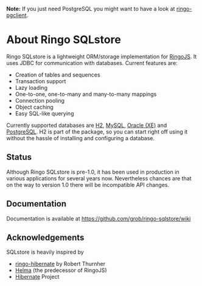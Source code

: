 **Note:** If you just need PostgreSQL you might want to have a look at [ringo-pgclient](https://github.com/grob/ringo-pgclient).

# About Ringo SQLstore

Ringo SQLstore is a lightweight ORM/storage implementation for [RingoJS](https://ringojs.org/). It uses JDBC for communication with databases. Current features are:

* Creation of tables and sequences
* Transaction support
* Lazy loading
* One-to-one, one-to-many and many-to-many mappings
* Connection pooling
* Object caching
* Easy SQL-like querying

Currently supported databases are [H2](https://h2database.com), [MySQL](https://www.mysql.com/), [Oracle (XE)](http://www.oracle.com/technetwork/products/express-edition/overview/index.html) and [PostgreSQL](https://www.postgresql.org/). H2 is part of the package, so you can start right off using it without the hassle of installing and configuring a database.

## Status

Although Ringo SQLstore is pre-1.0, it has been used in production in various applications for several years now. Nevertheless chances are that on the way to version 1.0 there will be incompatible API changes.

## Documentation

Documentation is available at https://github.com/grob/ringo-sqlstore/wiki

## Acknowledgements

SQLstore is heavily inspired by

* [ringo-hibernate](https://github.com/robi42/ringo-hibernate/) by Robert Thurnher
* [Helma](http://helma.org) (the predecessor of RingoJS)
* [Hibernate](http://hibernate.org) Project
